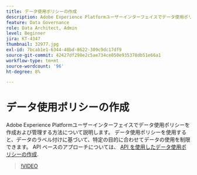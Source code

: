 ```yaml
---
title: データ使用ポリシーの作成
description: Adobe Experience Platformユーザーインターフェイスでデータ使用ポリシーを作成および管理する方法について説明します。 データ使用ポリシーを使用すると、データのラベル付けに基づいて、特定の目的に合わせてデータの使用を制限できます。
feature: Data Governance
role: Data Architect, Admin
level: Beginner
jira: KT-4347
thumbnail: 32977.jpg
exl-id: 7bcab1e1-6344-48bd-8622-309c9dc17df9
source-git-commit: 42427df298e2c5ae734ce050e935378db51e66a1
workflow-type: tm+mt
source-wordcount: '96'
ht-degree: 8%

---
```


# データ使用ポリシーの作成

Adobe Experience Platformユーザーインターフェイスでデータ使用ポリシーを作成および管理する方法について説明します。 データ使用ポリシーを使用すると、データのラベル付けに基づいて、特定の目的に合わせてデータの使用を制限できます。 API ベースのアプローチについては、 [API を使用したデータ使用ポリシーの作成](https://experienceleague.adobe.com/docs/experience-platform/data-governance/policies/create.html).

>[!VIDEO](https://video.tv.adobe.com/v/32977?quality=12&learn=on)